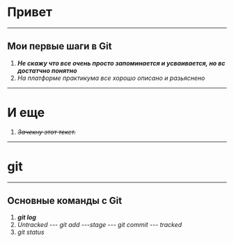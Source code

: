 # Привет


---


## Мои первые шаги в Git


1. **_Не скажу что все очень просто запоминается и усваивается, но вс достатчно понятно_**
2. *На платформе практикума все хорошо описано и разьяснено*


---

# И еще

1. *~~Зачекну этот текст.~~*
	
---

# git

---

## Основные команды с Git

1. **_git log_**
2. *Untracked --- git add ---stage --- git commit --- tracked*
3. *git status*